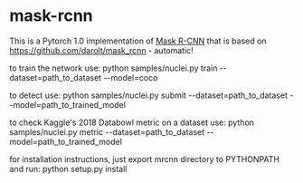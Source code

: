 # mask-rcnn


This is a Pytorch 1.0 implementation of [Mask R-CNN](https://arxiv.org/abs/1703.06870) that is based on https://github.com/darolt/mask_rcnn - automatic!



to train the network use:
python samples/nuclei.py train --dataset=path_to_dataset --model=coco

to detect use:
python samples/nuclei.py submit --dataset=path_to_dataset --model=path_to_trained_model

to check Kaggle's 2018 Databowl metric on a dataset use:
python samples/nuclei.py metric --dataset=path_to_dataset --model=path_to_trained_model

for installation instructions, just export mrcnn directory to PYTHONPATH and run:
python setup.py install
